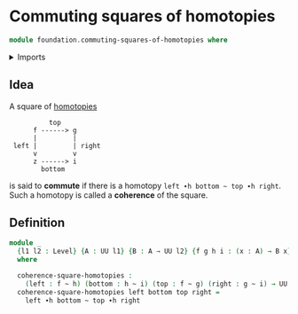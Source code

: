 # Commuting squares of homotopies

```agda
module foundation.commuting-squares-of-homotopies where
```

<details><summary>Imports</summary>

```agda
open import foundation.universe-levels

open import foundation-core.homotopies
```

</details>

## Idea

A square of [homotopies](foundation-core.homotopies.md)

```text
          top
      f ------> g
      |         |
 left |         | right
      v         v
      z ------> i
        bottom
```

is said to **commute** if there is a homotopy `left ∙h bottom ~ top ∙h right`.
Such a homotopy is called a **coherence** of the square.

## Definition

```agda
module _
  {l1 l2 : Level} {A : UU l1} {B : A → UU l2} {f g h i : (x : A) → B x}
  where

  coherence-square-homotopies :
    (left : f ~ h) (bottom : h ~ i) (top : f ~ g) (right : g ~ i) → UU (l1 ⊔ l2)
  coherence-square-homotopies left bottom top right =
    left ∙h bottom ~ top ∙h right
```
